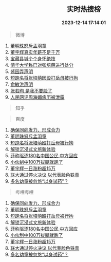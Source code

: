 <div align="center"><h2>实时热搜榜</h2><h4>2023-12-14 17:14:01</h4></div>

> 微博  

1. [董明珠怒斥孟羽童](https://s.weibo.com/weibo?q=%23%E8%91%A3%E6%98%8E%E7%8F%A0%E6%80%92%E6%96%A5%E5%AD%9F%E7%BE%BD%E7%AB%A5%23&t=31&band_rank=1&Refer=top)<br />
2. [董宇辉真实年薪不足千万](https://s.weibo.com/weibo?q=%23%E8%91%A3%E5%AE%87%E8%BE%89%E7%9C%9F%E5%AE%9E%E5%B9%B4%E8%96%AA%E4%B8%8D%E8%B6%B3%E5%8D%83%E4%B8%87%23&t=31&band_rank=2&Refer=top)<br />
3. [宝藏县城个个身怀绝技](https://s.weibo.com/weibo?q=%23%E5%AE%9D%E8%97%8F%E5%8E%BF%E5%9F%8E%E4%B8%AA%E4%B8%AA%E8%BA%AB%E6%80%80%E7%BB%9D%E6%8A%80%23&t=31&band_rank=3&Refer=top)<br />
4. [清华大学称已对张培萌进行处分](https://s.weibo.com/weibo?q=%23%E6%B8%85%E5%8D%8E%E5%A4%A7%E5%AD%A6%E7%A7%B0%E5%B7%B2%E5%AF%B9%E5%BC%A0%E5%9F%B9%E8%90%8C%E8%BF%9B%E8%A1%8C%E5%A4%84%E5%88%86%23&t=31&band_rank=4&Refer=top)<br />
5. [酱园弄声明](https://s.weibo.com/weibo?q=%E9%85%B1%E5%9B%AD%E5%BC%84%E5%A3%B0%E6%98%8E&t=31&band_rank=5&Refer=top)<br />
6. [短跑名将张培萌因殴打岳母被行拘](https://s.weibo.com/weibo?q=%23%E7%9F%AD%E8%B7%91%E5%90%8D%E5%B0%86%E5%BC%A0%E5%9F%B9%E8%90%8C%E5%9B%A0%E6%AE%B4%E6%89%93%E5%B2%B3%E6%AF%8D%E8%A2%AB%E8%A1%8C%E6%8B%98%23&t=31&band_rank=6&Refer=top)<br />
7. [俞敏洪声明](https://s.weibo.com/weibo?q=%23%E4%BF%9E%E6%95%8F%E6%B4%AA%E5%A3%B0%E6%98%8E%23&t=31&band_rank=7&Refer=top)<br />
8. [张若昀 是我不要脸了](https://s.weibo.com/weibo?q=%E5%BC%A0%E8%8B%A5%E6%98%80%20%E6%98%AF%E6%88%91%E4%B8%8D%E8%A6%81%E8%84%B8%E4%BA%86&t=31&band_rank=8&Refer=top)<br />
9. [人民网评周海媚病历被泄露](https://s.weibo.com/weibo?q=%23%E4%BA%BA%E6%B0%91%E7%BD%91%E8%AF%84%E5%91%A8%E6%B5%B7%E5%AA%9A%E7%97%85%E5%8E%86%E8%A2%AB%E6%B3%84%E9%9C%B2%23&t=31&band_rank=9&Refer=top)<br />

> 知乎  


> 百度  

1. [确保同向发力、形成合力](https://www.baidu.com/s?wd=%E7%A1%AE%E4%BF%9D%E5%90%8C%E5%90%91%E5%8F%91%E5%8A%9B%E3%80%81%E5%BD%A2%E6%88%90%E5%90%88%E5%8A%9B&sa=fyb_news&rsv_dl=fyb_news)<br />
2. [董明珠怒斥孟羽童](https://www.baidu.com/s?wd=%E8%91%A3%E6%98%8E%E7%8F%A0%E6%80%92%E6%96%A5%E5%AD%9F%E7%BE%BD%E7%AB%A5&sa=fyb_news&rsv_dl=fyb_news)<br />
3. [短跑名将张培萌殴打岳母被行拘](https://www.baidu.com/s?wd=%E7%9F%AD%E8%B7%91%E5%90%8D%E5%B0%86%E5%BC%A0%E5%9F%B9%E8%90%8C%E6%AE%B4%E6%89%93%E5%B2%B3%E6%AF%8D%E8%A2%AB%E8%A1%8C%E6%8B%98&sa=fyb_news&rsv_dl=fyb_news)<br />
4. [解锁沉浸式文旅新体验](https://www.baidu.com/s?wd=%E8%A7%A3%E9%94%81%E6%B2%89%E6%B5%B8%E5%BC%8F%E6%96%87%E6%97%85%E6%96%B0%E4%BD%93%E9%AA%8C&sa=fyb_news&rsv_dl=fyb_news)<br />
5. [菲称驱逐180名中国公民 中方回应](https://www.baidu.com/s?wd=%E8%8F%B2%E7%A7%B0%E9%A9%B1%E9%80%90180%E5%90%8D%E4%B8%AD%E5%9B%BD%E5%85%AC%E6%B0%91+%E4%B8%AD%E6%96%B9%E5%9B%9E%E5%BA%94&sa=fyb_news&rsv_dl=fyb_news)<br />
6. [小伙刮中100万拔腿就跑了](https://www.baidu.com/s?wd=%E5%B0%8F%E4%BC%99%E5%88%AE%E4%B8%AD100%E4%B8%87%E6%8B%94%E8%85%BF%E5%B0%B1%E8%B7%91%E4%BA%86&sa=fyb_news&rsv_dl=fyb_news)<br />
7. [董宇辉一日涨粉超15万](https://www.baidu.com/s?wd=%E8%91%A3%E5%AE%87%E8%BE%89%E4%B8%80%E6%97%A5%E6%B6%A8%E7%B2%89%E8%B6%8515%E4%B8%87&sa=fyb_news&rsv_dl=fyb_news)<br />
8. [联大通过停火决议 以代表脸色铁青](https://www.baidu.com/s?wd=%E8%81%94%E5%A4%A7%E9%80%9A%E8%BF%87%E5%81%9C%E7%81%AB%E5%86%B3%E8%AE%AE+%E4%BB%A5%E4%BB%A3%E8%A1%A8%E8%84%B8%E8%89%B2%E9%93%81%E9%9D%92&sa=fyb_news&rsv_dl=fyb_news)<br />
9. [多名幼童被忽悠“以身试药”？](https://www.baidu.com/s?wd=%E5%A4%9A%E5%90%8D%E5%B9%BC%E7%AB%A5%E8%A2%AB%E5%BF%BD%E6%82%A0%E2%80%9C%E4%BB%A5%E8%BA%AB%E8%AF%95%E8%8D%AF%E2%80%9D%EF%BC%9F&sa=fyb_news&rsv_dl=fyb_news)<br />

> 哔哩哔哩  

1. [确保同向发力、形成合力](https://www.baidu.com/s?wd=%E7%A1%AE%E4%BF%9D%E5%90%8C%E5%90%91%E5%8F%91%E5%8A%9B%E3%80%81%E5%BD%A2%E6%88%90%E5%90%88%E5%8A%9B&sa=fyb_news&rsv_dl=fyb_news)<br />
2. [董明珠怒斥孟羽童](https://www.baidu.com/s?wd=%E8%91%A3%E6%98%8E%E7%8F%A0%E6%80%92%E6%96%A5%E5%AD%9F%E7%BE%BD%E7%AB%A5&sa=fyb_news&rsv_dl=fyb_news)<br />
3. [短跑名将张培萌殴打岳母被行拘](https://www.baidu.com/s?wd=%E7%9F%AD%E8%B7%91%E5%90%8D%E5%B0%86%E5%BC%A0%E5%9F%B9%E8%90%8C%E6%AE%B4%E6%89%93%E5%B2%B3%E6%AF%8D%E8%A2%AB%E8%A1%8C%E6%8B%98&sa=fyb_news&rsv_dl=fyb_news)<br />
4. [解锁沉浸式文旅新体验](https://www.baidu.com/s?wd=%E8%A7%A3%E9%94%81%E6%B2%89%E6%B5%B8%E5%BC%8F%E6%96%87%E6%97%85%E6%96%B0%E4%BD%93%E9%AA%8C&sa=fyb_news&rsv_dl=fyb_news)<br />
5. [菲称驱逐180名中国公民 中方回应](https://www.baidu.com/s?wd=%E8%8F%B2%E7%A7%B0%E9%A9%B1%E9%80%90180%E5%90%8D%E4%B8%AD%E5%9B%BD%E5%85%AC%E6%B0%91+%E4%B8%AD%E6%96%B9%E5%9B%9E%E5%BA%94&sa=fyb_news&rsv_dl=fyb_news)<br />
6. [小伙刮中100万拔腿就跑了](https://www.baidu.com/s?wd=%E5%B0%8F%E4%BC%99%E5%88%AE%E4%B8%AD100%E4%B8%87%E6%8B%94%E8%85%BF%E5%B0%B1%E8%B7%91%E4%BA%86&sa=fyb_news&rsv_dl=fyb_news)<br />
7. [董宇辉一日涨粉超15万](https://www.baidu.com/s?wd=%E8%91%A3%E5%AE%87%E8%BE%89%E4%B8%80%E6%97%A5%E6%B6%A8%E7%B2%89%E8%B6%8515%E4%B8%87&sa=fyb_news&rsv_dl=fyb_news)<br />
8. [联大通过停火决议 以代表脸色铁青](https://www.baidu.com/s?wd=%E8%81%94%E5%A4%A7%E9%80%9A%E8%BF%87%E5%81%9C%E7%81%AB%E5%86%B3%E8%AE%AE+%E4%BB%A5%E4%BB%A3%E8%A1%A8%E8%84%B8%E8%89%B2%E9%93%81%E9%9D%92&sa=fyb_news&rsv_dl=fyb_news)<br />
9. [多名幼童被忽悠“以身试药”？](https://www.baidu.com/s?wd=%E5%A4%9A%E5%90%8D%E5%B9%BC%E7%AB%A5%E8%A2%AB%E5%BF%BD%E6%82%A0%E2%80%9C%E4%BB%A5%E8%BA%AB%E8%AF%95%E8%8D%AF%E2%80%9D%EF%BC%9F&sa=fyb_news&rsv_dl=fyb_news)<br />
